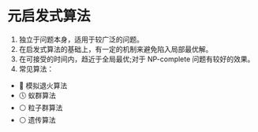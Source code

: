 # 元启发式算法
1. 独立于问题本身，适用于较广泛的问题。
2. 在启发式算法的基础上，有一定的机制来避免陷入局部最优解。
3. 在可接受的时间内，趋近于全局最优;对于 NP-complete 问题有较好的效果。
4. 常见算法：  
  * :large_blue_circle:	 模拟退火算法
  * :clock5: 蚁群算法
  * :white_circle: 粒子群算法
  * :white_circle: 遗传算法 